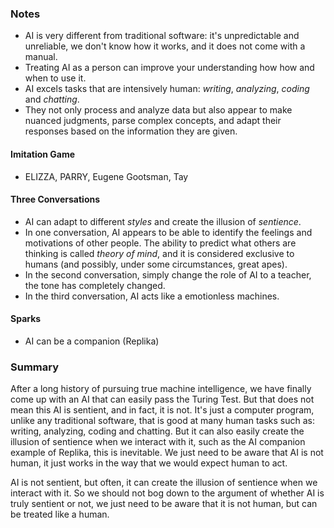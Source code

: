 ### Notes

* AI is very different from traditional software: it's unpredictable and unreliable, we don't know how it works, and it does not come with a manual.
* Treating AI as a person can improve your understanding how how and when to use it.
* AI excels tasks that are intensively human: *writing*, *analyzing*, *coding* and *chatting*. 
* They not only process and analyze data but also appear to make nuanced judgments, parse complex concepts, and adapt their responses based on the information they are given.

#### Imitation Game

* ELIZZA, PARRY, Eugene Gootsman, Tay

#### Three Conversations

* AI can adapt to different *styles* and create the illusion of *sentience*.
* In one conversation, AI appears to be able to identify the feelings and motivations of other people. The ability to predict what others are thinking is called *theory of mind*, and it is considered exclusive to humans (and possibly, under some circumstances, great apes).
* In the second conversation, simply change the role of AI to a teacher, the tone has completely changed. 
* In the third conversation, AI acts like a emotionless machines.

#### Sparks

* AI can be a companion (Replika)

### Summary

After a long history of pursuing true machine intelligence, we have finally come up with an AI that can easily pass the Turing Test. But that does not mean this AI is sentient, and in fact, it is not. It's just a computer program, unlike any traditional software, that is good at many human tasks such as: writing, analyzing, coding and chatting. But it can also easily create the illusion of sentience when we interact with it, such as the AI companion example of Replika, this is inevitable. We just need to be aware that AI is not human, it just works in the way that we would expect human to act. 

AI is not sentient, but often, it can create the illusion of sentience when we interact with it. So we should not bog down to the argument of whether AI is truly sentient or not, we just need to be aware that it is not human, but can be treated like a human. 


